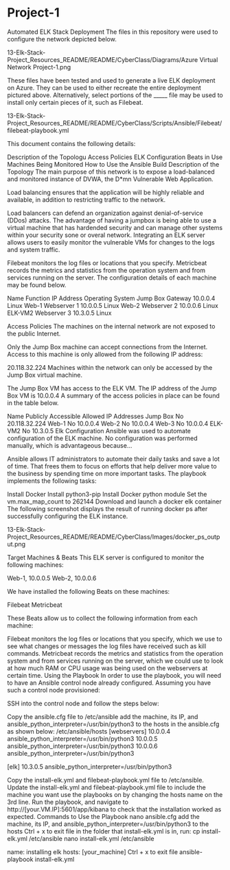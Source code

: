 # Project-1
Automated ELK Stack Deployment
The files in this repository were used to configure the network depicted below.

13-Elk-Stack-Project_Resources_README/README/CyberClass/Diagrams/Azure Virtual Network Project-1.png

These files have been tested and used to generate a live ELK deployment on Azure. They can be used to either recreate the entire deployment pictured above. Alternatively, select portions of the _____ file may be used to install only certain pieces of it, such as Filebeat.

13-Elk-Stack-Project_Resources_README/README/CyberClass/Scripts/Ansible/Filebeat/filebeat-playbook.yml

This document contains the following details:

Description of the Topologu
Access Policies
ELK Configuration
Beats in Use
Machines Being Monitored
How to Use the Ansible Build
Description of the Topology
The main purpose of this network is to expose a load-balanced and monitored instance of DVWA, the D*mn Vulnerable Web Application.

Load balancing ensures that the application will be highly reliable and available, in addition to restricting traffic to the network.

Load balancers can defend an organization against denial-of-service (DDos) attacks. The advantage of having a jumpbox is being able to use a virtual machine that has hardended security and can manage other systems within your security sone or overal network.
Integrating an ELK server allows users to easily monitor the vulnerable VMs for changes to the logs and system traffic.

Filebeat monitors the log files or locations that you specify.
Metricbeat records the metrics and statistics from the operation system and from services running on the server.
The configuration details of each machine may be found below.

Name	Function	IP Address	Operating System
Jump Box	Gateway	10.0.0.4	Linux
Web-1	Webserver 1	10.0.0.5	Linux
Web-2	Webserver 2	10.0.0.6	Linux
ELK-VM2 Webserver 3 10.3.0.5  Linux

Access Policies
The machines on the internal network are not exposed to the public Internet.

Only the Jump Box machine can accept connections from the Internet. Access to this machine is only allowed from the following IP address:

20.118.32.224
Machines within the network can only be accessed by the Jump Box virtual machine.

The Jump Box VM has access to the ELK VM. The IP address of the Jump Box VM is 10.0.0.4
A summary of the access policies in place can be found in the table below.

Name	Publicly Accessible	Allowed IP Addresses
Jump Box	No	20.118.32.224
Web-1	No	10.0.0.4
Web-2	No	10.0.0.4
Web-3	No	10.0.0.4
ELK-VM2	No	10.3.0.5
Elk Configuration
Ansible was used to automate configuration of the ELK machine. No configuration was performed manually, which is advantageous because...

Ansible allows IT administrators to automate their daily tasks and save a lot of time. That frees them to focus on efforts that help deliver more value to the business by spending time on more important tasks.
The playbook implements the following tasks:

Install Docker
Install python3-pip
Install Docker python module
Set the vm.max_map_count to 262144
Download and launch a docker elk container
The following screenshot displays the result of running docker ps after successfully configuring the ELK instance.

13-Elk-Stack-Project_Resources_README/README/CyberClass/Images/docker_ps_output.png

Target Machines & Beats
This ELK server is configured to monitor the following machines:

Web-1, 10.0.0.5
Web-2, 10.0.0.6

We have installed the following Beats on these machines:

Filebeat
Metricbeat

These Beats allow us to collect the following information from each machine:

Filebeat monitors the log files or locations that you specify, which we use to see what changes or messages the log files have received such as kill commands. Metricbeat records the metrics and statistics from the operation system and from services running on the server, which we could use to look at how much RAM or CPU usage was being used on the webservers at certain time.
Using the Playbook
In order to use the playbook, you will need to have an Ansible control node already configured. Assuming you have such a control node provisioned:

SSH into the control node and follow the steps below:

Copy the ansible.cfg file to /etc/ansible
add the machine, its IP, and ansible_python_interpreter=/usr/bin/python3 to the hosts in the ansible.cfg as shown below:
/etc/ansible/hosts
[webservers] 10.0.0.4 ansible_python_interpreter=/usr/bin/python3 10.0.0.5 ansible_python_interpreter=/usr/bin/python3 10.0.0.6 ansible_python_interpreter=/usr/bin/python3

[elk] 10.3.0.5 ansible_python_interpreter=/usr/bin/python3

Copy the install-elk.yml and filebeat-playbook.yml file to /etc/ansible.
Update the install-elk.yml and filebeat-playbook.yml file to include the machine you want use the playbooks on by changing the hosts name on the 3rd line.
Run the playbook, and navigate to http://[your.VM.IP]:5601/app/kibana to check that the installation worked as expected.
Commands to Use the Playbook
nano ansible.cfg
add the machine, its IP, and ansible_python_interpreter=/usr/bin/python3 to the hosts
Ctrl + x to exit file
in the folder that install-elk.yml is in, run: cp install-elk.yml /etc/ansible
nano install-elk.yml /etc/ansible

name: installing elk hosts: [your_machine]
Ctrl + x to exit file
ansible-playbook install-elk.yml
